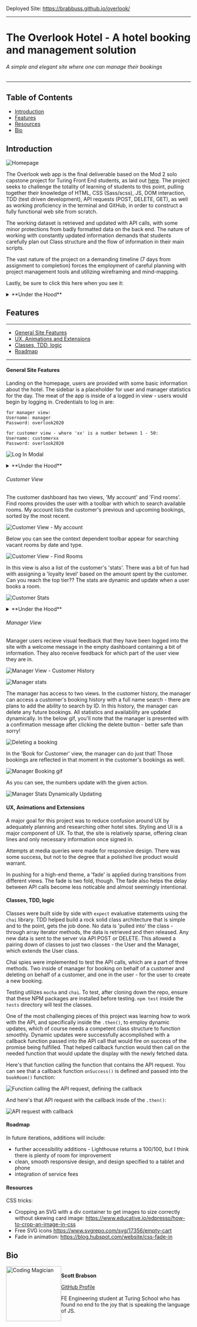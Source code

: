 Deployed Site: https://brabbuss.github.io/overlook/

---

# The Overlook Hotel - A hotel booking and management solution
###### A simple and elegant site where one can manage their bookings 

---
## Table of Contents
* [Introduction](#introduction)
* [Features](#features)
* [Resources](#resources)
* [Bio](#bio)

## Introduction

![Homepage](https://user-images.githubusercontent.com/66697338/98857183-f2228e80-241b-11eb-8138-403beaa0d500.png)

The Overlook web app is the final deliverable based on the Mod 2 solo capstone project for Turing Front End students, as laid out [here](https://frontend.turing.io/projects/overlook.html). The project seeks to challenge the totality of learning of students to this point, pulling together their knowledge of HTML, CSS (Sass/scss), JS, DOM interaction, TDD (test driven development), API requests (POST, DELETE, GET), as well as working proficiency in the terminal and GitHub, in order to construct a fully functional web site from scratch. 

The working dataset is retrieved and updated with API calls, with some minor protections from badly formatted data on the back end. The nature of working with constantly updated information demands that students carefully plan out Class structure and the flow of information in their main scripts. 

The vast nature of the project on a demanding timeline (7 days from assignment to completion) forces the employment of careful planning with project management tools and utilizing wireframing and mind-mapping.

Lastly, be sure to click this here when you see it:
<details>
  <summary>**Under the Hood**</summary>
On the surface the site is quite simple, presenting an interface for users to search and book available rooms and view their booking history (as well as deleting upcoming booking as a manager). However, the simple exterior belies extensive logic operations beneath the hood. The site pulls in three sets of data with API calls - a list of customers, a list of bookings (where POST and DELETE requests are made - the list changes with each booking/deletion), and a list of rooms. Inside of the class architecture, heavy use of array iterating methods are employed to cross reference data from these three data sets.
</details>

## Features
---
* [General Site Features](#general-site-features)
* [UX, Animations and Extensions](#ux-animations-and-extensions)
* [Classes, TDD, logic](#classes-tdd-logic)
* [Roadmap](#roadmap)
---

#### General Site Features
Landing on the homepage, users are provided with some basic information about the hotel. The sidebar is a placeholder for user and manager statistics for the day. The meat of the app is inside of a logged in view - users would begin by logging in. Credentials to log in are:

```
for manager view:
Username: manager
Password: overlook2020
```

```
for customer view - where 'xx' is a number between 1 - 50:
Username: customerxx
Password: overlook2020
```

![Log In Modal](https://media.giphy.com/media/Th1eAaeJEuMZdHRrOd/giphy.gif)

<details>
  <summary>**Under the Hood**</summary>
The login functionality was fun to write from scratch. It's much easier given that all of the passwords are canned, and that the user login name is always 8 characters, plus a number with a maximum length of two. It would be interesting to learn how a real-world login validation occurs, how the API requests work, and what additional authentication measures are generally in place.
</details>

###### Customer View

The customer dashboard has two views, 'My account' and 'Find rooms'. Find rooms provides the user with a toolbar with which to search available rooms. My account lists the customer's previous and upcoming bookings, sorted by the most recent.

![Customer View - My account](https://user-images.githubusercontent.com/66697338/98857185-f353bb80-241b-11eb-8aad-ce3a6938d329.png)

Below you can see the context dependent toolbar appear for searching vacant rooms by date and type.

![Customer View - Find Rooms](https://media.giphy.com/media/Z8tkLiBzEtsVNuLj1a/giphy.gif)

In this view is also a list of the customer's 'stats'. There was a bit of fun had with assigning a 'loyalty level' based on the amount spent by the customer. Can you reach the top tier?? The stats are dynamic and update when a user books a room.

![Customer Stats](https://user-images.githubusercontent.com/66697338/98857190-f51d7f00-241b-11eb-9fe8-0c28367f9b78.png)


<details>
  <summary>**Under the Hood**</summary>
Below in 'Classes, TDD, logic' section, you can see a bit more detail in the flow of information, using the `onSuccess()` callback function to fire off the needed visual update function once the promise for the latest booking data resolves.
</details>

###### Manager View
Manager users recieve visual feedback that they have been logged into the site with a welcome message in the empty dashboard containing a bit of information. They also receive feedback for which part of the user view they are in. 

![Manager View - Customer History](https://user-images.githubusercontent.com/66697338/98857178-edf67100-241b-11eb-8720-2e815a22b6e3.png)

![Manager stats](https://user-images.githubusercontent.com/66697338/98857191-f51d7f00-241b-11eb-9bc4-15c1c5d1acf4.png)

The manager has access to two views. In the customer history, the manager can access a customer's booking history with a full name search - there are plans to add the ability to search by ID. In this history, the manager can delete any future bookings. All statistics and availability are updated dynamically. In the below gif, you'll note that the manager is presented with a confirmation message after clicking the delete button - better safe than sorry!

![Deleting a booking](https://media.giphy.com/media/clZfTva5NvSpGulgyN/giphy.gif)

In the 'Book for Customer' view, the manager can do just that! Those bookings are reflected in that moment in the customer's bookings as well.

![Manager Booking gif](https://media.giphy.com/media/utRs9iZlNDh9rOCQFI/giphy.gif)

As you can see, the numbers update with the given action.

![Manager Stats Dynamically Updating](https://media.giphy.com/media/aobp16tiZ9b4kcjoAw/giphy.gif)

#### UX, Animations and Extensions

A major goal for this project was to reduce confusion around UX by adequately planning and researching other hotel sites. Styling and UI is a major component of UX. To that, the site is relatively sparse, offering clean lines and only necessary information once signed in. 

Attempts at media queries were made for responsive design. There was some success, but not to the degree that a polished live product would warrant. 

In pushing for a high-end theme, a 'fade' is applied during transitions from different views. The fade is two fold, though. The fade also helps the delay between API calls become less noticable and almost seemingly intentional.

#### Classes, TDD, logic

Classes were built side by side with `expect` evaluative statements using the `chai` library. TDD helped build a rock solid class architecture that is simple and to the point, gets the job done. No data is 'pulled into' the class - through array iterator methods, the data is retrieved and then released. Any new data is sent to the server via API POST or DELETE. This allowed a pairing down of classes to just two classes - the User and the Manager, which extends the User class.

Chai spies were implemented to test the API calls, which are a part of three methods. Two inside of manager for booking on behalf of a customer and deleting on behalf of a customer, and one in the user - for the user to create a new booking.

Testing utilizes `mocha` and `chai`. To test, after cloning down the repo, ensure that these NPM packages are installed before testing. `npm test` inside the `tests` directory will test the classes.

One of the most challenging pieces of this project was learning how to work with the API, and specifically inside the `.then()`, to employ dynamic updates, which of course needs a competent class structure to function smoothly. Dynamic updates were successfully accomplished with a callback function passed into the API call that would fire on success of the promise being fulfilled. That helped callback function would then call on the needed function that would update the display with the newly fetched data. 

Here's that function calling the function that contains the API request. You can see that a callback function `onSuccess()` is defined and passed into the `bookRoom()` function:

![Function calling the API request, defining the callback](https://user-images.githubusercontent.com/66697338/98864115-9dd0dc00-2426-11eb-88e6-7d0d48abfd32.png)

And here's that API request with the callback insde of the `.then()`:

![API request with callback](https://user-images.githubusercontent.com/66697338/98864111-9c9faf00-2426-11eb-802a-ff681eac9163.png)

#### Roadmap

In future iterations, additions will include:
- further accessibility additions - Lighthouse returns a 100/100, but I think there is plenty of room for improvement
- clean, smooth responsive design, and design specified to a tablet and phone
- integration of service fees

#### Resources

CSS tricks:
- Cropping an SVG with a div container to get images to size correctly without skewing card image: https://www.educative.io/edpresso/how-to-crop-an-image-in-css
- Free SVG icons https://www.svgrepo.com/svg/17356/empty-cart
- Fade in animation: https://blog.hubspot.com/website/css-fade-in

## Bio
<img src="https://avatars1.githubusercontent.com/u/66697338?s=460&u=3d2e338fdeb625c1940a87b1cfdb7ba6e7d16c5c&v=4" alt="Coding Magician"
 width="150" height="auto" style="float: left" />\
**Scott Brabson**

[GitHub Profile](https://github.com/brabbuss)

FE Engineering student at Turing School who has found no end to the joy that is speaking the language of JS.
